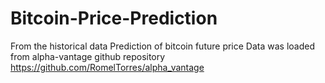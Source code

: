 # Bitcoin-Price-Prediction
From the historical data Prediction of bitcoin future price
Data was loaded from alpha-vantage github repository
https://github.com/RomelTorres/alpha_vantage
